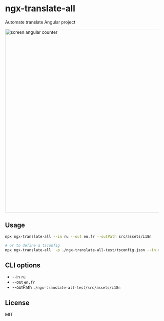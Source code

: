 # ngx-translate-all

Automate translate Angular project

<img src="https://raw.githubusercontent.com/jamaks/ngx-translate-all/master/assets/screen.jpg" alt="screen angular counter" width="600">

## Usage

```bash
npx ngx-translate-all --in ru --out en,fr --outPath src/assets/i18n

# or to define a tsconfig
npx ngx-translate-all  -p ./ngx-translate-all-test/tsconfig.json --in ru --out en,fr --outPath ./ngx-translate-all-test/src/assets/i18n
```
## CLI options

- --in `ru`
- --out `en,fr`
- --outPath `./ngx-translate-all-test/src/assets/i18n`


## License
MIT